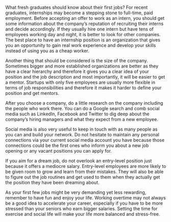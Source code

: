 What fresh graduates should know about their first jobs?
For recent graduates, internships may become a stepping stone to full-time, paid employment. Before accepting an offer to work as an intern, you should get some information about the company’s reputation of recruiting their interns and decide accordingly. If they usually hire one intern but have tens of employees working day and night, it is better to look for other companies. The best place to have an internship position is an organization that gives you an opportunity to gain real work experience and develop your skills instead of using you as a cheap worker.

Another thing that should be considered is the size of the company. Sometimes bigger and more established organizations are better as they have a clear hierarchy and therefore it gives you a clear idea of your position and the job description and most importantly, it will be easier to get a mentor. Startups with only five employees are usually more flexible in terms of job responsibilities and therefore it makes it harder to define your position and get mentors.

After you choose a company, do a little research on the company including the people who work there. You can do a Google search and comb social media such as LinkedIn, Facebook and Twitter to dig deep about the company’s hiring managers and what they expect from a new employee.

Social media is also very useful to keep in touch with as many people as you can and build your network. Do not hesitate to maintain any personal connections via your current social media account you have because those connections could be the first ones who inform you about a new job opening or any vacant positions you can apply for.

If you aim for a dream job, do not overlook an entry-level position just because it offers a mediocre salary. Entry-level employees are more likely to be given room to grow and learn from their mistakes. They will also be able to figure out the job routines and get used to them when they actually get the position they have been dreaming about.

As your first few jobs might be very demanding yet less rewarding, remember to have fun and enjoy your life. Working overtime may not always be a good idea to accelerate your career, especially if you have to be more stressed than your seniors who earn bigger salaries. Setting the time for exercise and social life will make your life more balanced and stress-free.
